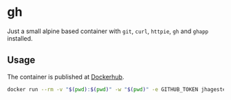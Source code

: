 # gh

Just a small alpine based container with `git`, `curl`, `httpie`, `gh` and `ghapp` installed.

## Usage

The container is published at [Dockerhub](https://hub.docker.com/repository/docker/jhagestedt/gh).

```bash
docker run --rm -v "$(pwd):$(pwd)" -w "$(pwd)" -e GITHUB_TOKEN jhagestedt/gh version
```
